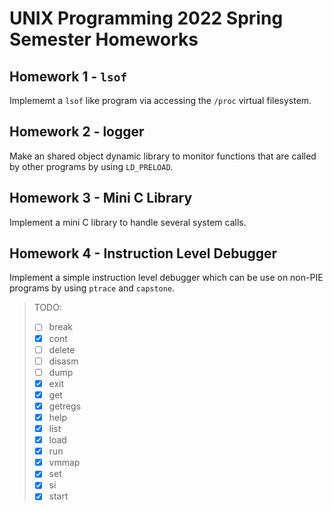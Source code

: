 # UNIX Programming 2022 Spring Semester Homeworks

## Homework 1 - `lsof`

Implememt a `lsof` like program via accessing the `/proc` virtual filesystem.

## Homework 2 - logger

Make an shared object dynamic library to monitor functions that are called by other programs by using `LD_PRELOAD`.

## Homework 3 - Mini C Library

Implement a mini C library to handle several system calls.

## Homework 4 - Instruction Level Debugger

Implement a simple instruction level debugger which can be use on non-PIE programs by using `ptrace` and `capstone`.

> TODO:
> - [ ] break
> - [x] cont
> - [ ] delete
> - [ ] disasm
> - [ ] dump
> - [x] exit
> - [x] get
> - [x] getregs
> - [x] help
> - [x] list
> - [x] load
> - [x] run
> - [x] vmmap
> - [x] set
> - [x] si
> - [x] start
